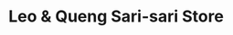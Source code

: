 ---
title: "Leo & Queng Sari-sari Store"
url: /caloocan/leo-und-queng-sari-sari-store/
shop: Lebensmittel
---